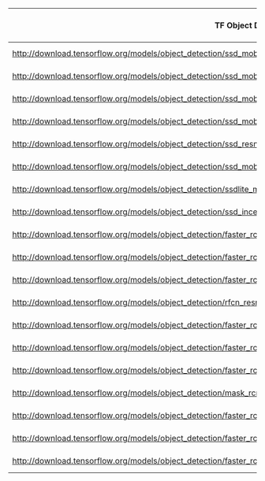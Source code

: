 ﻿| TF Object Detection Model URL (TF2)                                                                                                    	| json                     	| Supoorted Precision types 	|
|----------------------------------------------------------------------------------------------------------------------------------------	|--------------------------	|---------------------------	|
| http://download.tensorflow.org/models/object_detection/ssd_mobilenet_v1_coco_2018_01_28.tar.gz                                         	| ssd_v2_support.json      	| FP16, FP32                	|
| http://download.tensorflow.org/models/object_detection/ssd_mobilenet_v1_0.75_depth_300x300_coco14_sync_2018_07_03.tar.gz               	| ssd_v2_support.json      	| FP16, FP32                	|
| http://download.tensorflow.org/models/object_detection/ssd_mobilenet_v1_ppn_shared_box_predictor_300x300_coco14_sync_2018_07_03.tar.gz 	| ssd_v2_support.json      	| FP16, FP32                	|
| http://download.tensorflow.org/models/object_detection/ssd_mobilenet_v1_fpn_shared_box_predictor_640x640_coco14_sync_2018_07_03.tar.gz 	| ssd_v2_support.json      	| FP16, FP32                	|
| http://download.tensorflow.org/models/object_detection/ssd_resnet50_v1_fpn_shared_box_predictor_640x640_coco14_sync_2018_07_03.tar.gz  	| ssd_v2_support.json      	| FP16, FP32                	|
| http://download.tensorflow.org/models/object_detection/ssd_mobilenet_v2_coco_2018_03_29.tar.gz                                         	| ssd_v2_support.json      	| FP16, FP32                	|
| http://download.tensorflow.org/models/object_detection/ssdlite_mobilenet_v2_coco_2018_05_09.tar.gz                                     	| ssd_v2_support.json      	| FP16, FP32                	|
| http://download.tensorflow.org/models/object_detection/ssd_inception_v2_coco_2018_01_28.tar.gz                                         	| ssd_v2_support.json      	| FP16, FP32                	|
| http://download.tensorflow.org/models/object_detection/faster_rcnn_inception_v2_coco_2018_01_28.tar.gz                                 	| faster_rcnn_support.json 	| FP16, FP32                	|
| http://download.tensorflow.org/models/object_detection/faster_rcnn_resnet50_coco_2018_01_28.tar.gz                                     	| faster_rcnn_support.json 	| FP16, FP32                	|
| http://download.tensorflow.org/models/object_detection/faster_rcnn_resnet50_lowproposals_coco_2018_01_28.tar.gz                        	| faster_rcnn_support.json 	| FP16, FP32                	|
| http://download.tensorflow.org/models/object_detection/rfcn_resnet101_coco_2018_01_28.tar.gz                                           	| rfcn_support.json        	| FP16, FP32                	|
| http://download.tensorflow.org/models/object_detection/faster_rcnn_resnet101_coco_2018_01_28.tar.gz                                    	| faster_rcnn_support.json 	| FP16, FP32                	|
| http://download.tensorflow.org/models/object_detection/faster_rcnn_resnet101_lowproposals_coco_2018_01_28.tar.gz                       	| faster_rcnn_support.json 	| FP16, FP32                	|
| http://download.tensorflow.org/models/object_detection/faster_rcnn_inception_resnet_v2_atrous_lowproposals_coco_2018_01_28.tar.gz      	| faster_rcnn_support.json 	| FP16, FP32                	|
| http://download.tensorflow.org/models/object_detection/mask_rcnn_inception_resnet_v2_atrous_coco_2018_01_28.tar.gz                     	| mask_rcnn_support.json   	| FP16, FP32                	|
| http://download.tensorflow.org/models/object_detection/faster_rcnn_resnet101_kitti_2018_01_28.tar.gz                                   	| faster_rcnn_support.json 	| FP16, FP32                	|
| http://download.tensorflow.org/models/object_detection/faster_rcnn_inception_resnet_v2_atrous_lowproposals_oid_2018_01_28.tar.gz       	| faster_rcnn_support.json 	| FP16, FP32                	|
| http://download.tensorflow.org/models/object_detection/faster_rcnn_resnet101_ava_v2.1_2018_04_30.tar.gz                                	| faster_rcnn_support.json 	| FP16, FP32                	|
